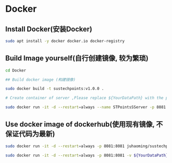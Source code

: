 # Docker

## Install Docker(安装Docker)

```bash
sudo apt install -y docker docker.io docker-registry
```

## Build Image yourself(自行创建镜像, 较为繁琐)

```bash
cd Docker

## Build docker image (构建镜像)

sudo docker build -t sustechpoints:v1.0.0 .

# Create container of server ,Please replace ${YourDataPath} with the path where you put data on (创建容器, 请将用你的数据存储路径将变量${YourDataPath}替换, 注意数据要符合data/example中的组织方式)

sudo docker run -it -d --restart=always --name STPointsSServer -p 8081:8081 -v ${YourDataPath}:/root/SUSTechPOINTS/data sustechpoints:v1.0.0 bash

```

## Use docker image of dockerhub(使用现有镜像, 不保证代码为最新)

```bash
sudo docker run -it -d --restart=always -p 8081:8081 juhaoming/sustechpoints:v1.0.0 bash

sudo docker run -it -d --restart=always -p 8081:8081 -v ${YourDataPath}:/root/SUSTechPOINTS/data juhaoming/sustechpoints:v1.0.0 bash

```
